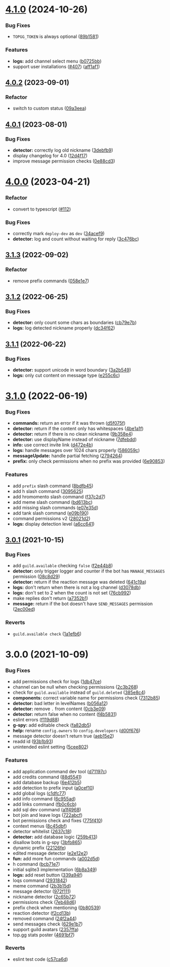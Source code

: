 # [4.1.0](https://github.com/h-projects/gasbot/compare/4.0.2...4.1.0) (2024-10-26)


### Bug Fixes

* `TOPGG_TOKEN` is always optional ([89b1581](https://github.com/h-projects/gasbot/commit/89b1581afb5e5473307174c4a361ab42baedb0f9))


### Features

* **logs:** add channel select menu ([b0725bb](https://github.com/h-projects/gasbot/commit/b0725bb655a71db53ef7768408a258a0be44278c))
* support user installations ([#407](https://github.com/h-projects/gasbot/issues/407)) ([aff1af1](https://github.com/h-projects/gasbot/commit/aff1af12f2ac3fb500b03b122a5472770ddc4611))



## [4.0.2](https://github.com/h-projects/gasbot/compare/4.0.1...4.0.2) (2023-09-01)

### Refactor

- switch to custom status ([09a3eea](https://github.com/h-projects/gasbot/commit/09a3eea97f85b036df025ed7ed945df21aef32d9))

## [4.0.1](https://github.com/h-projects/gasbot/compare/4.0.0...4.0.1) (2023-08-01)

### Bug Fixes

- **detector:** correctly log old nickname ([3debfb9](https://github.com/h-projects/gasbot/commit/3debfb94227358e378ce6d422eb2aab0d315680a))
- display changelog for 4.0 ([12d4f17](https://github.com/h-projects/gasbot/commit/12d4f179ebfdae18917f115b05ca13e8aaa7e6ad))
- improve message permission checks ([0e88cd3](https://github.com/h-projects/gasbot/commit/0e88cd35476e341c6c0a8bf5599188e5f1a55c52))

# [4.0.0](https://github.com/h-projects/gasbot/compare/3.1.3...4.0.0) (2023-04-21)

### Refactor

- convert to typescript ([#112](https://github.com/h-projects/gasbot/pull/112))

### Bug Fixes

- correctly mark `deploy-dev` as `dev` ([34acef9](https://github.com/h-projects/gasbot/commit/34acef9961ef326de0ec25febee79e4ff4c521ca))
- **detector:** log and count without waiting for reply ([3c476bc](https://github.com/h-projects/gasbot/commit/3c476bce6348fb20d72c166d544b9b5117b27852))

## [3.1.3](https://github.com/h-projects/gasbot/compare/3.1.2...3.1.3) (2022-09-02)

### Refactor

- remove prefix commands ([058e1e7](https://github.com/h-projects/gasbot/commit/058e1e7bc73b30cdef89d6da752375ff71dac5e3))

## [3.1.2](https://github.com/h-projects/gasbot/compare/3.1.1...3.1.2) (2022-06-25)

### Bug Fixes

- **detector:** only count some chars as boundaries ([cb79e7b](https://github.com/h-projects/gasbot/commit/cb79e7b0d879c4e9025e4d3f896d4190fc4bd7ce))
- **logs:** log detected nickname properly ([dc34f62](https://github.com/h-projects/gasbot/commit/dc34f626ac4dc14381cf4307d01e916ae9b63836))

## [3.1.1](https://github.com/h-projects/gasbot/compare/3.1.0...3.1.1) (2022-06-22)

### Bug Fixes

- **detector:** support unicode in word boundary ([3a2b549](https://github.com/h-projects/gasbot/commit/3a2b54970e6eb8527465c3b5417f1d45fd4f1261))
- **logs:** only cut content on message type ([e255c6c](https://github.com/h-projects/gasbot/commit/e255c6cb947c968c5fd073eb92db10fa966321c0))

# [3.1.0](https://github.com/h-projects/gasbot/compare/3.0.1...3.1.0) (2022-06-19)

### Bug Fixes

- **commands:** return an error if it was thrown ([d5f075f](https://github.com/h-projects/gasbot/commit/d5f075f6954bed002a580ed7080ca1f3d10cdb65))
- **detector:** return if the content only has whitespaces ([4be1a1f](https://github.com/h-projects/gasbot/commit/4be1a1f569809db33f63ae7dd7f23e0ed98adf29))
- **detector:** return if there is no clean nickname ([9b358e4](https://github.com/h-projects/gasbot/commit/9b358e43a821f8fae93b6dd76120a377942d7ada))
- **detector:** use displayName instead of nickname ([7dfebdd](https://github.com/h-projects/gasbot/commit/7dfebdd7b456a20875a737bc906ffd005e78acd7))
- **info:** use correct invite link ([d472e4b](https://github.com/h-projects/gasbot/commit/d472e4bec9607702fdc57a6ef1b34ea5ab7dc0e4))
- **logs:** handle messages over 1024 chars properly ([586059c](https://github.com/h-projects/gasbot/commit/586059c18da616f3eb73c26f2073c6899cebcb5f))
- **messageUpdate:** handle partial fetching ([2794264](https://github.com/h-projects/gasbot/commit/2794264708c818ec2ffc00a1a4ac482016dfea53))
- **prefix:** only check permissions when no prefix was provided ([6e90853](https://github.com/h-projects/gasbot/commit/6e908538e52fe1895223104b3ff78be46efaf5b4))

### Features

- add `prefix` slash command ([8bdfb45](https://github.com/h-projects/gasbot/commit/8bdfb4566e21728df77ade84bfd6fd15f995135f))
- add h slash command ([3095625](https://github.com/h-projects/gasbot/commit/30956258b87a749900b2c38d7b687908432bb70c))
- add hromomento slash command ([f37c2d7](https://github.com/h-projects/gasbot/commit/f37c2d7d68a1fb15d84d32445e2d28d0c978cb4b))
- add meme slash command ([bd613bc](https://github.com/h-projects/gasbot/commit/bd613bc1fbcce45752df250473c5b4ac5b149bbe))
- add missing slash commands ([e07e35d](https://github.com/h-projects/gasbot/commit/e07e35df8f34f1d40f92224c6d794959621afb33))
- add tank slash command ([e09b190](https://github.com/h-projects/gasbot/commit/e09b1900b10ffee568a7218ac746f1cf78d333d3))
- command permissions v2 ([28021d2](https://github.com/h-projects/gasbot/commit/28021d207c1b7427dc652411a38d9c6092e80f4e))
- **logs:** display detection level ([a6cc641](https://github.com/h-projects/gasbot/commit/a6cc6412315880c67b983d6b82371845290b415a))

## [3.0.1](https://github.com/h-projects/gasbot/compare/3.0.0...3.0.1) (2021-10-15)

### Bug Fixes

- add `guild.available` checking `false` ([f2e44b8](https://github.com/h-projects/gasbot/commit/f2e44b89612ace2394669c9ec5b1cefff2201dcb))
- **detector:** only trigger logger and counter if the bot has `MANAGE_MESSAGES` permission ([08c8d29](https://github.com/h-projects/gasbot/commit/08c8d29106bdf24a5ad279ba66c7f3af36dff51c))
- **detector:** return if the reaction message was deleted ([641c19a](https://github.com/h-projects/gasbot/commit/641c19a09225b64e4cf546c541e5b75fae4b5092))
- **logs:** don't return when there is not a log channel ([d3078db](https://github.com/h-projects/gasbot/commit/d3078db562b72328775ac90e20af838849d6f04c))
- **logs:** don't set to 2 when the count is not set ([76cb992](https://github.com/h-projects/gasbot/commit/76cb99287f24392a70766e81fc1b521616502db1))
- make replies don't return ([a7352b1](https://github.com/h-projects/gasbot/commit/a7352b1a3279e3d613a0a88b4a1bc2ea38432d88))
- **message:** return if the bot doesn't have `SEND_MESSAGES` permission ([2ec00ed](https://github.com/h-projects/gasbot/commit/2ec00ed16f24e038965a712c06e3d912a008dcec))

### Reverts

- `guild.available check` ([1a1efb6](https://github.com/h-projects/gasbot/commit/1a1efb63a5d704118661f97808af631f2a4d2ad3))

# 3.0.0 (2021-10-09)

### Bug Fixes

- add permissions check for logs ([1db47ce](https://github.com/h-projects/gasbot/commit/1db47ceb068217eaadb4c5eaabf314812d56d702))
- channel can be null when checking permissions ([2c3b268](https://github.com/h-projects/gasbot/commit/2c3b268037a9bc69b1d7cf06e0ec0ef856369f7d))
- check for `guild.available` instead of `guild.deleted` ([385e8c4](https://github.com/h-projects/gasbot/commit/385e8c4962678f35c2f9d1d705a31c3baa5e062f))
- **components:** correct variable name for permissions check ([7312b85](https://github.com/h-projects/gasbot/commit/7312b85907b1db78feb2013df939e8893b52b257))
- **detector:** bad letter in levelNames ([b056a12](https://github.com/h-projects/gasbot/commit/b056a12b8c80806bcf920a2409691751fc12b641))
- **detector:** remove `.` from content ([0cb3e09](https://github.com/h-projects/gasbot/commit/0cb3e097361cf91cef16a51fd07009aab2255115))
- **detector:** return false when no content ([f4b5831](https://github.com/h-projects/gasbot/commit/f4b5831fec4e44d4aa158dc0600110228efe2803))
- eslint errors ([f119d88](https://github.com/h-projects/gasbot/commit/f119d88d2cfff90cd5c619859532f3d29fa7179a))
- **g-spy:** add editable check ([fa82db5](https://github.com/h-projects/gasbot/commit/fa82db5e2e6703373d4f6f929c930941bae773af))
- **help:** rename `config.owners` to `config.developers` ([d00f676](https://github.com/h-projects/gasbot/commit/d00f676b8c477e6d0b14b3ccdea9dc271570d197))
- message detector doesn't return true ([aeb15e2](https://github.com/h-projects/gasbot/commit/aeb15e212dfa8d17e19974fa3c2929e724ca8e78))
- readd id ([93b1b93](https://github.com/h-projects/gasbot/commit/93b1b93c0f26e685ae1d940172c7ac457298e4e8))
- unintended eslint setting ([5cee802](https://github.com/h-projects/gasbot/commit/5cee802d3c6772ef16eeecbff86aa082a3576633))

### Features

- add application command dev tool ([d71197c](https://github.com/h-projects/gasbot/commit/d71197cc4fc4c66c592ed9246639ad3e5fa7c02c))
- add credits command ([88d5541](https://github.com/h-projects/gasbot/commit/88d554149199b940d8a1fb58e3ac8a8b3d19dcf5))
- add database backup ([6e412b5](https://github.com/h-projects/gasbot/commit/6e412b55e2c649e3408d42350fa90a9a698cdeca))
- add detection to prefix input ([a0cef10](https://github.com/h-projects/gasbot/commit/a0cef10cbac2b778c7b73766d002cdae12c443e6))
- add global logs ([c1dfc77](https://github.com/h-projects/gasbot/commit/c1dfc771cfb759114d549253f3df18893e723d2a))
- add info command ([6c955ad](https://github.com/h-projects/gasbot/commit/6c955ad29f98c7d8b60760c4a7b024d1c98a1a8c))
- add links command ([fb0c6cb](https://github.com/h-projects/gasbot/commit/fb0c6cb068e7a185c03ea88529fc033d225abcf2))
- add sql dev command ([a1f4968](https://github.com/h-projects/gasbot/commit/a1f496865719dc6c636540769292a5fd8ac1c355))
- bot join and leave logs ([722abcf](https://github.com/h-projects/gasbot/commit/722abcfee74031aef6b66f0ad20f74539f2a6d75))
- bot permissions check and fixes ([775f410](https://github.com/h-projects/gasbot/commit/775f410747553254ab2928d17bb1d4d988e0c9dd))
- context menus ([8c45dbf](https://github.com/h-projects/gasbot/commit/8c45dbf11a30e42731875d3388ba7f1ad7250903))
- detector whitelist ([2637c18](https://github.com/h-projects/gasbot/commit/2637c18b6ef3a977dbe3833cc1ece24ceb9574ae))
- **detector:** add database logic ([259b413](https://github.com/h-projects/gasbot/commit/259b413813b1d8a2289cf9c537cc5f5b1a9e08e1))
- disallow bots in g-spy ([3bfb865](https://github.com/h-projects/gasbot/commit/3bfb865c83fdc41396a20d0546075a4988421948))
- dynamic prefix ([22126fe](https://github.com/h-projects/gasbot/commit/22126fee82fb1ad752da56359adf64d25714289f))
- edited message detector ([e2e12e2](https://github.com/h-projects/gasbot/commit/e2e12e2e8aecf3b5478bd424a0974d9d49565805))
- **fun:** add more fun commands ([a002d5d](https://github.com/h-projects/gasbot/commit/a002d5d39e7e544414ee3af2dd80c5c89f1bcc32))
- h command ([bcb71e7](https://github.com/h-projects/gasbot/commit/bcb71e794609ba7ba03d80d2775e3eeb346735e4))
- initial sqlite3 implementation ([6b8a349](https://github.com/h-projects/gasbot/commit/6b8a3494cbe01c984932759dfb45f83ef9d884bc))
- **logs:** add reset button ([339a94f](https://github.com/h-projects/gasbot/commit/339a94f757d424a6d5c239d69755fa63d52756a3))
- loqs command ([2931842](https://github.com/h-projects/gasbot/commit/293184231618e805e6f177a9bd9271c0e84ffb66))
- meme command ([2b3b15d](https://github.com/h-projects/gasbot/commit/2b3b15d68b3779f0b757bbbe4b30fffbf5381ebb))
- message detector ([972f111](https://github.com/h-projects/gasbot/commit/972f111a7b825a4995a63ee2ea11114dc23d8324))
- nickname detector ([2c65b72](https://github.com/h-projects/gasbot/commit/2c65b720eed231bf55fb4bb8a2b6b6bf93040bb7))
- permissions check ([7eb48d6](https://github.com/h-projects/gasbot/commit/7eb48d63099a9968c6fc8087c43f15ed7df3f7d0))
- prefix check when mentioning ([0b80539](https://github.com/h-projects/gasbot/commit/0b8053966cd9e89e05b729891b3ebacb981df3f9))
- reaction detector ([f2cd13b](https://github.com/h-projects/gasbot/commit/f2cd13b923413e4452dcce5b33bd38273fb5e226))
- removed command ([24f2a44](https://github.com/h-projects/gasbot/commit/24f2a4406ead1962c82030f12ac03aaf563d726b))
- send messages check ([629e1b7](https://github.com/h-projects/gasbot/commit/629e1b72bac0914878c7ef08f2435f98e32ef12e))
- support guild avatars ([2357ffa](https://github.com/h-projects/gasbot/commit/2357ffa21d6bffba7feb012559dba351498576d0))
- top.gg stats poster ([4691bf7](https://github.com/h-projects/gasbot/commit/4691bf7249e05d2bc95416f88d344510f6879f4b))

### Reverts

- eslint test code ([c57ca6d](https://github.com/h-projects/gasbot/commit/c57ca6d4cb56488938297812436cdd0cb38507c5))
